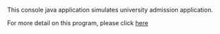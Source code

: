 This console java application simulates university admission application.

For more detail on this program, please click [here](http://media.wix.com/ugd/a1f009_a3973e8a9dac47a6ae39d85c614afb34.pdf)
